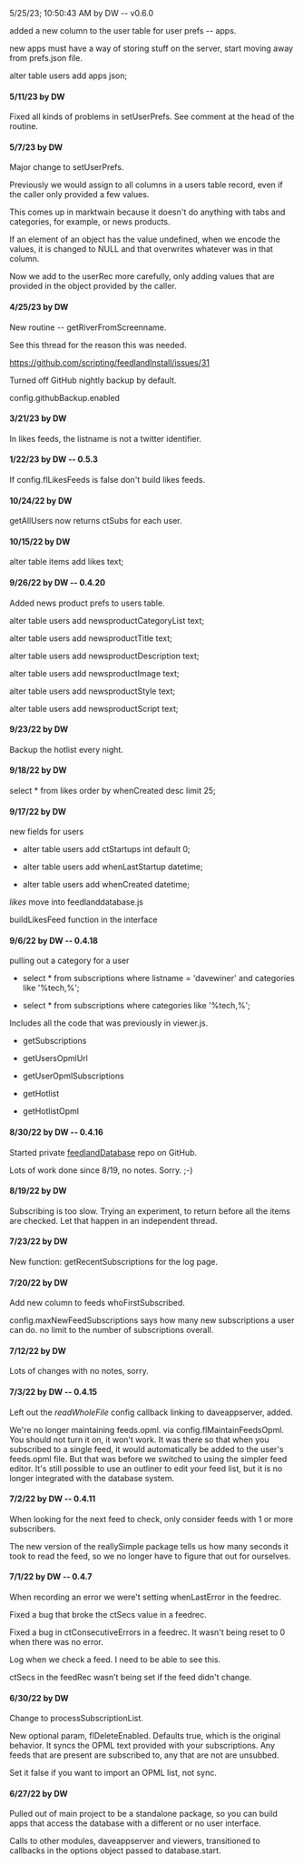 5/25/23; 10:50:43 AM by DW -- v0.6.0

added a new column to the user table for user prefs -- apps.

new apps must have a way of storing stuff on the server, start moving away from prefs.json file.

alter table users add apps json;

#### 5/11/23 by DW

Fixed all kinds of problems in setUserPrefs. See comment at the head of the routine. 

#### 5/7/23 by DW

Major change to setUserPrefs.

Previously we would assign to all columns in a users table record, even if the caller only provided a few values.

This comes up in marktwain because it doesn't do anything with tabs and categories, for example, or news products.

If an element of an object has the value undefined, when we encode the values, it is changed to NULL and that overwrites whatever was in that column.

Now we add to the userRec more carefully, only adding values that are provided in the object provided by the caller.

#### 4/25/23 by DW

New routine -- getRiverFromScreenname.

See this thread for the reason this was needed.

https://github.com/scripting/feedlandInstall/issues/31

Turned off GitHub nightly backup by default.

config.githubBackup.enabled

#### 3/21/23 by DW

In likes feeds, the listname is not a twitter identifier.

#### 1/22/23 by DW -- 0.5.3

If config.flLikesFeeds is false don't build likes feeds.

#### 10/24/22 by DW

getAllUsers now returns ctSubs for each user.

#### 10/15/22 by DW

alter table items add likes text;

#### 9/26/22 by DW -- 0.4.20

Added news product prefs to users table.

alter table users add newsproductCategoryList text;

alter table users add newsproductTitle text;

alter table users add newsproductDescription text;

alter table users add newsproductImage text;

alter table users add newsproductStyle text;

alter table users add newsproductScript text;

#### 9/23/22 by DW

Backup the hotlist every night. 

#### 9/18/22 by DW

select * from likes order by whenCreated desc limit 25;

#### 9/17/22 by DW

new fields for users

* alter table users add ctStartups int default 0;

* alter table users add whenLastStartup datetime;

* alter table users add whenCreated datetime;

<i>likes</i> move into feedlanddatabase.js

buildLikesFeed function in the interface

#### 9/6/22 by DW -- 0.4.18

pulling out a category for a user

* select * from subscriptions where listname = 'davewiner' and categories like '%tech,%';

* select * from subscriptions where categories like '%tech,%';

Includes all the code that was previously in viewer.js.

* getSubscriptions

* getUsersOpmlUrl

* getUserOpmlSubscriptions

* getHotlist

* getHotlistOpml

#### 8/30/22 by DW -- 0.4.16

Started private <a href="https://github.com/scripting/feedlandDatabase">feedlandDatabase</a> repo on GitHub.

Lots of work done since 8/19, no notes. Sorry. ;-)

#### 8/19/22 by DW

Subscribing is too slow. Trying an experiment, to return before all the items are checked. Let that happen in an independent thread.

#### 7/23/22 by DW

New function: getRecentSubscriptions for the log page.

#### 7/20/22 by DW

Add new column to feeds whoFirstSubscribed.

config.maxNewFeedSubscriptions says how many new subscriptions a user can do. no limit to the number of subscriptions overall.

#### 7/12/22 by DW

Lots of changes with no notes, sorry.

#### 7/3/22 by DW -- 0.4.15

Left out the <i>readWholeFile</i> config callback linking to daveappserver, added. 

We're no longer maintaining feeds.opml. via config.flMaintainFeedsOpml. You should not turn it on, it won't work. It was there so that when you subscribed to a single feed, it would automatically be added to the user's feeds.opml file. But that was before we switched to using the simpler feed editor. It's still possible to use an outliner to edit your feed list, but it is no longer integrated with the database system. 

#### 7/2/22 by DW -- 0.4.11

When looking for the next feed to check, only consider feeds with 1 or more subscribers.

The new version of the reallySimple package tells us how many seconds it took to read the feed, so we no longer have to figure that out for ourselves. 

#### 7/1/22 by DW -- 0.4.7

When recording an error we were't setting whenLastError in the feedrec.

Fixed a bug that broke the ctSecs value in a feedrec.

Fixed a bug in ctConsecutiveErrors in a feedrec. It wasn't being reset to 0 when there was no error.

Log when we check a feed. I need to be able to see this.

ctSecs in the feedRec wasn't being set if the feed didn't change. 

#### 6/30/22 by DW

Change to processSubscriptionList.

New optional param, flDeleteEnabled. Defaults true, which is the original behavior. It syncs the OPML text provided with your subscriptions. Any feeds that are present are subscribed to, any that are not are unsubbed. 

Set it false if you want to import an OPML list, not sync.

#### 6/27/22 by DW

Pulled out of main project to be a standalone package, so you can build apps that access the database with a different or no user interface.

Calls to other modules, daveappserver and viewers, transitioned to callbacks in the options object passed to database.start.

